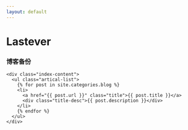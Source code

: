 ```yaml
---
layout: default
---
```


<body>
  <div class="index-wrapper">
    <div class="aside">
      <div class="info-card">
        <h1>Lastever</h1>
        <h3>博客备份</h3>
      </div>
      <div id="particles-js"></div>
    </div>

    <div class="index-content">
      <ul class="artical-list">
        {% for post in site.categories.blog %}
        <li>
          <a href="{{ post.url }}" class="title">{{ post.title }}</a>
          <div class="title-desc">{{ post.description }}</div>
        </li>
        {% endfor %}
      </ul>
    </div>
  </div>
</body>
